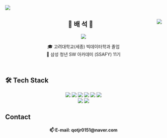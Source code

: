 
<div style="display:flex;" align="center">
  
<img src="https://capsule-render.vercel.app/api?type=waving&color=FC7323&height=240&section=header&text=Seok%20Bae&fontAlign=75&fontAlignY=35&fontSize=40&fontColor=ffffff&desc=SoftwareDeveloper&descAlign=80&descAlignY=50" />
</div>
<div align="center">
  <img align="right" src="http://mazassumnida.wtf/api/v2/generate_badge?boj=qotjr0151"/>
  
## 👋 배 석 👋 

<a href="https://github.com/BaeSeokkim"><img src="https://hits.seeyoufarm.com/api/count/incr/badge.svg?url=https%3A%2F%2Fgithub.com%2FBaeSeokkim&count_bg=%2379C83D&title_bg=%23555555&icon=&icon_color=%23E7E7E7&title=Profile+views&edge_flat=true"/></a>

  🎓 고려대학교(세종) 빅데이터학과 졸업  
  🔎 삼성 청년 SW 아카데미 (SSAFY) 11기 

  <br>
 
</div>


<h2>  🛠 Tech Stack  </h2>
<p>
  <div align="center">
  <img src="https://img.shields.io/badge/C-A8B9CC?style=flat-square&logo=C&logoColor=white"/>
  <img src="https://img.shields.io/badge/C++-00599C?style=flat-square&logo=C%2b%2b&logoColor=white"/>
  <img src="https://img.shields.io/badge/SAS-489CFF?style=flat-square&logo=SAS&logoColor=white"/>
  <img src="https://img.shields.io/badge/Python-3776AB?style=flat-square&logo=Python&logoColor=white"/>
  <img src="https://img.shields.io/badge/R-000CB7?style=flat-square&logo=R&logoColor=white"/>
  <img src="https://img.shields.io/badge/JavaScript-F7DF1E?style=flat-square&logo=JavaScript&logoColor=white"/><br/>
  <img src="https://img.shields.io/badge/MySQL-4479A1?style=flat-square&logo=MySQL&logoColor=white"/>
  <img src="https://img.shields.io/badge/GitHub-181717?style=flat-square&logo=GitHub&logoColor=white"/>
  </div>
</p>


<h2> Contact </h2>
<h4> <div align="center">📫 E-mail: qotjr0151@naver.com </div></h4>

